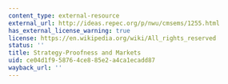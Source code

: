```yaml
---
content_type: external-resource
external_url: http://ideas.repec.org/p/nwu/cmsems/1255.html
has_external_license_warning: true
license: https://en.wikipedia.org/wiki/All_rights_reserved
status: ''
title: Strategy-Proofness and Markets
uid: ce04d1f9-5876-4ce8-85e2-a4ca1ecadd87
wayback_url: ''
---
```

